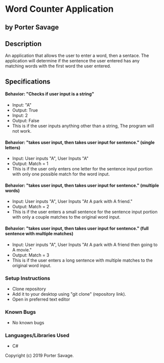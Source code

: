 # Word Counter Application
## by Porter Savage

## Description
An application that allows the user to enter a word, then a sentace. The application will determine if the sentence the user entered has any matching words with the first word the user entered.

## Specifications

#### Behavior: "Checks if user input is a string"
* Input: "A"
* Output: True
* Input: 2
* Output: False
* This is if the user inputs anything other than a string, The program will not work.

#### Behavior: "takes user input, then takes user input for sentence." (single letters)
* Input: User inputs "A", User Inputs "A"
* Output: Match = 1
* This is if the user only enters one letter for the sentence input portion with only one possible match for the word input.

#### Behavior: "takes user input, then takes user input for sentence." (multiple words)
* Input: User inputs "A", User Inputs "At A park with A friend."
* Output: Match = 2
* This is if the user enters a small sentence for the sentence input portion with only a couple matches to the original word input.

#### Behavior: "takes user input, then takes user input for sentence." (full sentence with multiple matches)
* Input: User inputs "A", User Inputs "At A park with A friend then going to A movie." 
* Output: Match = 3
* This is if the user enters a long sentence with multiple matches to the original word input.


### Setup Instructions
* Clone repository
* Add it to your desktop using "git clone" (repository link).
* Open in preferred text editor

### Known Bugs
* No known bugs

### Languages/Libraries Used
* C#


Copyright (c) 2019 Porter Savage.